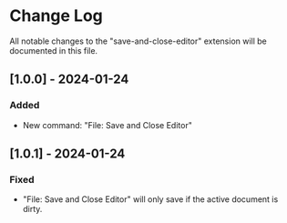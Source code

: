# Change Log

All notable changes to the "save-and-close-editor" extension will be documented in this file.

## [1.0.0] - 2024-01-24

### Added

- New command: "File: Save and Close Editor"

## [1.0.1] - 2024-01-24

### Fixed

- "File: Save and Close Editor" will only save if the active document is dirty.